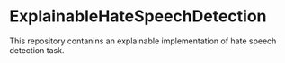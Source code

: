 # ExplainableHateSpeechDetection

This repository contanins an explainable implementation of hate speech detection task.
